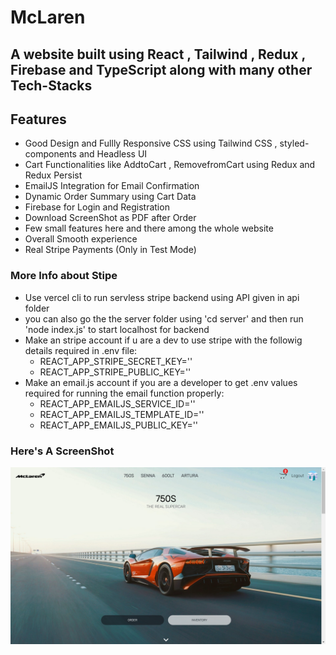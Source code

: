 # McLaren

## A website built using React , Tailwind , Redux , Firebase and TypeScript along with many other Tech-Stacks  

## Features

- Good Design and Fullly Responsive CSS using Tailwind CSS , styled-components and Headless UI
- Cart Functionalities like AddtoCart , RemovefromCart using Redux and Redux Persist
- EmailJS Integration for Email Confirmation
- Dynamic Order Summary using Cart Data
- Firebase for Login and Registration
- Download ScreenShot as PDF after Order
- Few small features here and there among the whole website
- Overall Smooth experience
- Real Stripe Payments (Only in Test Mode)

### More Info about Stipe

- Use vercel cli to run servless stripe backend using API given in api folder
- you can also go the the server folder using 'cd server' and then run 'node index.js' to start localhost for backend
- Make an stripe account if u are a dev to use stripe with the followig details required in .env file:
  - REACT_APP_STRIPE_SECRET_KEY=''
  - REACT_APP_STRIPE_PUBLIC_KEY=''
- Make an email.js account if you are a developer to get .env values required for running the email function properly:
  - REACT_APP_EMAILJS_SERVICE_ID=''
  - REACT_APP_EMAILJS_TEMPLATE_ID=''
  - REACT_APP_EMAILJS_PUBLIC_KEY=''

### Here's A ScreenShot

![alt text](<Screenshot.png>)
